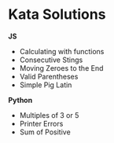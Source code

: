 # Kata Solutions

**JS**

- Calculating with functions
- Consecutive Stings
- Moving Zeroes to the End
- Valid Parentheses
- Simple Pig Latin

**Python**

- Multiples of 3 or 5
- Printer Errors
- Sum of Positive
